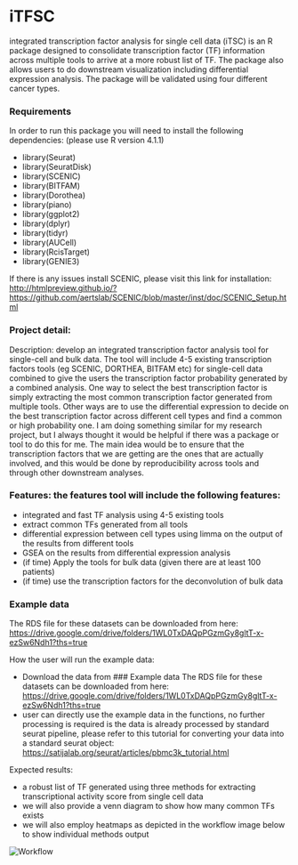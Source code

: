 # iTFSC
integrated transcription factor analysis for single cell data (iTSC) is an R package designed to consolidate transcription factor (TF) information across multiple tools to arrive at a more robust list of TF. The package also allows users to do downstream visualization including differential expression analysis. The package will be validated using four different cancer types.  

### Requirements
In order to run this package you will need to install the following dependencies:
(please use R version 4.1.1)

- library(Seurat)
- library(SeuratDisk)
- library(SCENIC)
- library(BITFAM)
- library(Dorothea)
- library(piano)
- library(ggplot2)
- library(dplyr)
- library(tidyr)
- library(AUCell)
- library(RcisTarget)
- library(GENIE3)

If there is any issues install SCENIC, please visit this link for installation: http://htmlpreview.github.io/?https://github.com/aertslab/SCENIC/blob/master/inst/doc/SCENIC_Setup.html

### Project detail:

Description: develop an integrated transcription factor analysis tool for single-cell and bulk data. The tool will include 4-5 existing transcription factors tools (eg SCENIC, DORTHEA, BITFAM etc) for single-cell data combined to give the users the transcription factor probability generated by a combined analysis. One way to select the best transcription factor is simply extracting the most common transcription factor generated from multiple tools. Other ways are to use the differential expression to decide on the best transcription factor across different cell types and find a common or high probability one. I am doing something similar for my research project, but I always thought it would be helpful if there was a package or tool to do this for me. The main idea would be to ensure that the transcription factors that we are getting are the ones that are actually involved, and this would be done by reproducibility across tools and through other downstream analyses.

### Features: the features tool will include the following features:

- integrated and fast TF analysis using 4-5 existing tools
- extract common TFs generated from all tools
- differential expression between cell types using limma on the output of the results from different tools
- GSEA on the results from differential expression analysis
- (if time) Apply the tools for bulk data (given there are at least 100 patients)
- (if time) use the transcription factors for the deconvolution of bulk data

### Example data
The RDS file for these datasets can be downloaded from here:
https://drive.google.com/drive/folders/1WL0TxDAQpPGzmGy8gltT-x-ezSw6Ndh1?ths=true

How the user will run the example data:
- Download the data from ### Example data
The RDS file for these datasets can be downloaded from here:
https://drive.google.com/drive/folders/1WL0TxDAQpPGzmGy8gltT-x-ezSw6Ndh1?ths=true
- user can directly use the example data in the functions, no further processing is required is the data is already processed by standard seurat pipeline, please refer to this tutorial for converting your data into a standard seurat object: https://satijalab.org/seurat/articles/pbmc3k_tutorial.html

Expected results:
- a robust list of TF generated using three methods for extracting transcriptional activity score from single cell data
- we will also provide a venn diagram to show how many common TFs exists
- we will also employ heatmaps as depicted in the workflow image below to show individual methods output

![Workflow](https://user-images.githubusercontent.com/89783694/217571498-99290176-6ca2-445d-9ff9-4564ad563b12.png)
